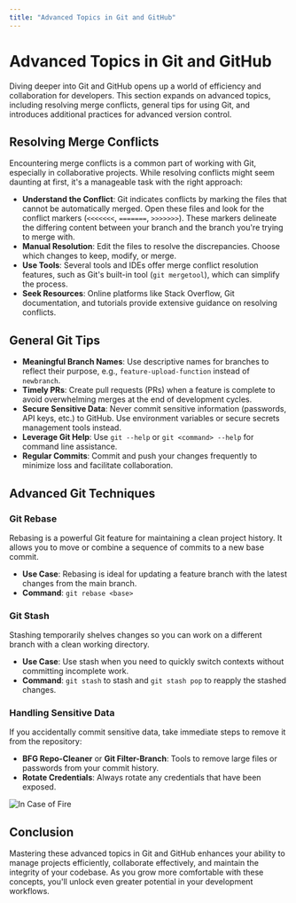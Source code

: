 ```yaml
---
title: "Advanced Topics in Git and GitHub"
---
```


# Advanced Topics in Git and GitHub

Diving deeper into Git and GitHub opens up a world of efficiency and collaboration for developers. This section expands on advanced topics, including resolving merge conflicts, general tips for using Git, and introduces additional practices for advanced version control.

## Resolving Merge Conflicts

Encountering merge conflicts is a common part of working with Git, especially in collaborative projects. While resolving conflicts might seem daunting at first, it's a manageable task with the right approach:

- **Understand the Conflict**: Git indicates conflicts by marking the files that cannot be automatically merged. Open these files and look for the conflict markers (`<<<<<<<`, `=======`, `>>>>>>>`). These markers delineate the differing content between your branch and the branch you're trying to merge with.
- **Manual Resolution**: Edit the files to resolve the discrepancies. Choose which changes to keep, modify, or merge.
- **Use Tools**: Several tools and IDEs offer merge conflict resolution features, such as Git's built-in tool (`git mergetool`), which can simplify the process.
- **Seek Resources**: Online platforms like Stack Overflow, Git documentation, and tutorials provide extensive guidance on resolving conflicts.

## General Git Tips

- **Meaningful Branch Names**: Use descriptive names for branches to reflect their purpose, e.g., `feature-upload-function` instead of `newbranch`.
- **Timely PRs**: Create pull requests (PRs) when a feature is complete to avoid overwhelming merges at the end of development cycles.
- **Secure Sensitive Data**: Never commit sensitive information (passwords, API keys, etc.) to GitHub. Use environment variables or secure secrets management tools instead.
- **Leverage Git Help**: Use `git --help` or `git <command> --help` for command line assistance.
- **Regular Commits**: Commit and push your changes frequently to minimize loss and facilitate collaboration.

## Advanced Git Techniques

### Git Rebase

Rebasing is a powerful Git feature for maintaining a clean project history. It allows you to move or combine a sequence of commits to a new base commit.

- **Use Case**: Rebasing is ideal for updating a feature branch with the latest changes from the main branch.
- **Command**: `git rebase <base>`

### Git Stash

Stashing temporarily shelves changes so you can work on a different branch with a clean working directory.

- **Use Case**: Use stash when you need to quickly switch contexts without committing incomplete work.
- **Command**: `git stash` to stash and `git stash pop` to reapply the stashed changes.

### Handling Sensitive Data

If you accidentally commit sensitive data, take immediate steps to remove it from the repository:

- **BFG Repo-Cleaner** or **Git Filter-Branch**: Tools to remove large files or passwords from your commit history.
- **Rotate Credentials**: Always rotate any credentials that have been exposed.

![In Case of Fire](https://github.com/Capstone-Template-orginisation/website-template/assets/41245110/e2a2b4da-316c-4874-ada6-b341c7030b91)

## Conclusion

Mastering these advanced topics in Git and GitHub enhances your ability to manage projects efficiently, collaborate effectively, and maintain the integrity of your codebase. As you grow more comfortable with these concepts, you'll unlock even greater potential in your development workflows.
